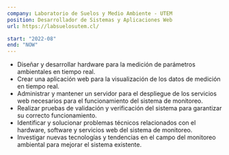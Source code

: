 ```yaml
---
company: Laboratorio de Suelos y Medio Ambiente - UTEM
position: Desarrollador de Sistemas y Aplicaciones Web
url: https://labsuelosutem.cl/

start: "2022-08"
end: "NOW"
---
```


- Diseñar y desarrollar hardware para la medición de parámetros ambientales en tiempo real.
- Crear una aplicación web para la visualización de los datos de medición en tiempo real.
- Administrar y mantener un servidor para el despliegue de los servicios web necesarios para el funcionamiento del sistema de monitoreo.
- Realizar pruebas de validación y verificación del sistema para garantizar su correcto funcionamiento.
- Identificar y solucionar problemas técnicos relacionados con el hardware, software y servicios web del sistema de monitoreo.
- Investigar nuevas tecnologías y tendencias en el campo del monitoreo ambiental para mejorar el sistema existente.
